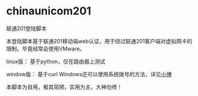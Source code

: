# chinaunicom201
联通201登陆脚本

本登陆脚本基于联通201移动端web认证，用于绕过联通201客户端对虚拟网卡的限制，毕竟经常会使用VMware。

linux版：
基于python，仅在路由器上测试

window版：
基于curl
Windows还可以使用系统拨号的方法，详见[小博](https://www.funnyang.com/how-to-bypass-chinaunicom-201-limit/)

本脚本为自用，极其简陋，实用为主，大神勿喷！
